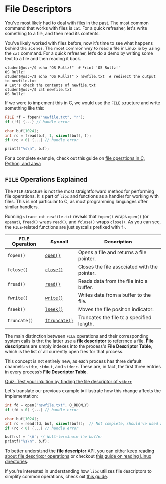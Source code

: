# File Descriptors

You've most likely had to deal with files in the past.
The most common command that works with files is `cat`.
For a quick refresher, let's write something to a file, and then read its contents.

You’ve likely worked with files before;
now it’s time to see what happens behind the scenes.
The most common way to read a file in Linux is by using the `cat` command.
For a quick refresher, let’s do a demo by writing some text to a file and then reading it back.

```console
student@os:~/$ echo "OS Rullz!"  # Print 'OS Rullz!'
OS Rullz!
student@os:~/$ echo "OS Rullz!" > newfile.txt  # redirect the output to newfile.txt
# Let's check the contents of newfile.txt
student@os:~/$ cat newfile.txt
OS Rullz!
```

If we were to implement this in C, we would use the `FILE` structure and write something like this:

```c
FILE *f = fopen("newfile.txt", "r");
if (!f) {...} // handle error

char buf[1024];
int rc = fread(buf, 1, sizeof(buf), f);
if (rc < 0) {...} // handle error

printf("%s\n", buf);
```

For a complete example, check out this guide on [file operations in C, Python, and Java](../guides/simple-file-operations/README.md).

## `FILE` Operations Explained

The `FILE` structure is not the most straightforward method for performing file operations.
It is part of `libc` and functions as a handler for working with files.
This is not particular to C, as most programming languages offer similar handlers.

Running `strace cat newfile.txt` reveals that `fopen()` wraps `open()` (or `openat`), `fread()` wraps `read()`, and `fclose()` wraps `close()`.
As you can see, the `FILE`-related functions are just syscalls prefixed with `f-`.

| `FILE` Operation    | Syscall                                                                     | Description                                   |
|---------------------|-----------------------------------------------------------------------------|-----------------------------------------------|
| `fopen()`           | [`open()`](https://man7.org/linux/man-pages/man2/open.2.html)               | Opens a file and returns a file pointer.      |
| `fclose()`          | [`close()`](https://man7.org/linux/man-pages/man2/close.2.html)             | Closes the file associated with the pointer.  |
| `fread()`           | [`read()`](https://man7.org/linux/man-pages/man2/read.2.html)               | Reads data from the file into a buffer.       |
| `fwrite()`          | [`write()`](https://man7.org/linux/man-pages/man2/write.2.html)             | Writes data from a buffer to the file.        |
| `fseek()`           | [`lseek()`](https://man7.org/linux/man-pages/man2/lseek.2.html)             | Moves the file position indicator.            |
| `truncate()`        | [`ftruncate()`](https://man7.org/linux/man-pages/man2/ftruncate.2.html)     | Truncates the file to a specified length.     |

The main distinction between `FILE` operations and their corresponding system calls is that the latter use a **file descriptor** to reference a file.
**File descriptors** are simply indexes into the process's **File Descriptor Table**, which is the list of all currently open files for that process.

This concept is not entirely new, as each process has three default channels: `stdin`, `stdout`, and `stderr`.
These are, in fact, the first three entries in every process’s **File Descriptor Table**.

[Quiz: Test your intuition by finding the file descriptor of `stderr`](../drills/questions/stderr-fd.md)

Let's translate our previous example to illustrate how this change affects the implementation:

```c
int fd = open("newfile.txt", O_RDONLY)
if (fd < 0) {...} // handle error

char buf[1024];
int rc = read(fd, buf, sizeof(buf));  // Not complete, should've used a while loop
if (rc < 0) {...} // handle error

buf[rc] = '\0'; // Null-terminate the buffer
printf("%s\n", buf);
```

To better understand the **file descriptor** API, you can either [keep reading about file descriptor operations](../reading/fd-operations.md) or checkout [this guide on reading Linux directories](../guides/reading-linux-dirs/README.md).

If you're interested in understanding how `libc` utilizes file descriptors to simplify common operations, check out [this guide](../guides/libc-FILE-struct/README.md).
